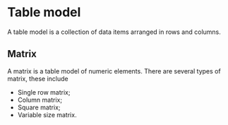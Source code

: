 # Table model

A table model is a collection of data items arranged in rows and columns.

## Matrix

A matrix is a table model of numeric elements. There are several types of matrix, these include

* Single row matrix;
* Column matrix;
* Square matrix;
* Variable size matrix.
